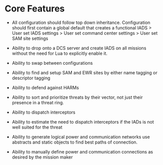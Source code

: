 # Core Features

- All configuration should follow top down inheritance. Configuration should first contain a global default that creates a functional IADS > User set IADS settings > User set command center settings > User set SAM site settings

- Ability to drop onto a DCS server and create IADS on all missions without the need for Lua to explicitly enable it.

- Ability to swap between configurations

- Ability to find and setup SAM and EWR sites by either name tagging or descriptor tagging

- Ability to defend against HARMs

- Ability to sort and prioritize threats by their vector, not just their presence in a threat ring.

- Ability to dispatch interceptors 

- Ability to estimate the need to dispatch interceptors if the IADs is not well suited for the threat

- Ability to generate logical power and communication networks use abstracts and static objects to find best paths of connection.

- Ability to manually define power and communication connections as desired by the mission maker
